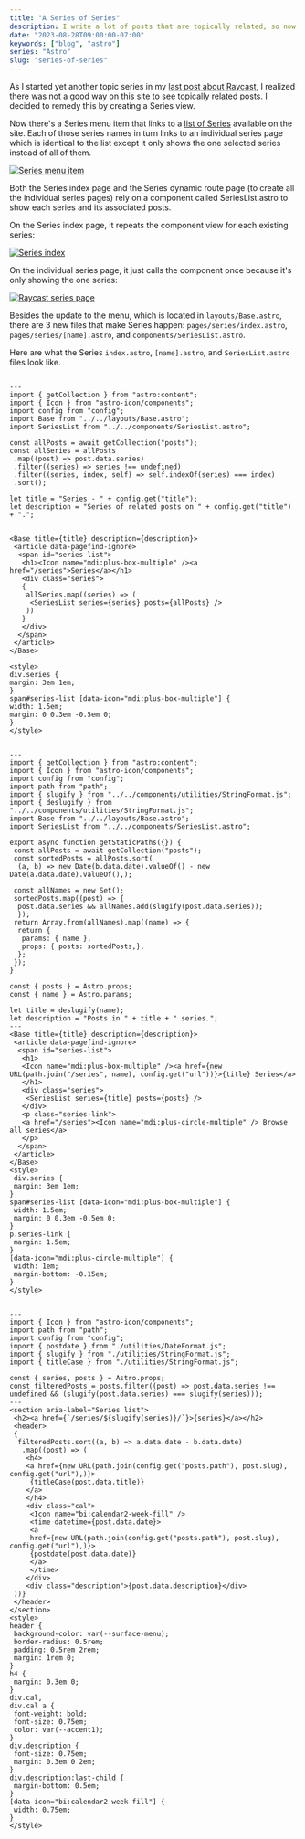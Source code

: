 ```yaml
---
title: "A Series of Series"
description: I write a lot of posts that are topically related, so now I can lump posts together in a series.
date: "2023-08-28T09:00:00-07:00"
keywords: ["blog", "astro"]
series: "Astro"
slug: "series-of-series"
---
```


As I started yet another topic series in my [last post about Raycast](https://scottwillsey.com/raycasting/), I realized there was not a good way on this site to see topically related posts. I decided to remedy this by creating a Series view.

Now there's a Series menu item that links to a [list of Series](https://scottwillsey.com/series/) available on the site. Each of those series names in turn links to an individual series page which is identical to the list except it only shows the one selected series instead of all of them.

[![Series menu item](../../assets/images/posts/SeriesMenuOption-53365F54-B543-4250-951B-96724AA21BB9.png)](/images/posts/SeriesMenuOption-53365F54-B543-4250-951B-96724AA21BB9.png)

Both the Series index page and the Series dynamic route page (to create all the individual series pages) rely on a component called SeriesList.astro to show each series and its associated posts.

On the Series index page, it repeats the component view for each existing series:

[![Series index](../../assets/images/posts/SeriesList-E3901C05-812E-4399-8615-F73FA46A222C.png)](/images/posts/SeriesList-E3901C05-812E-4399-8615-F73FA46A222C.png)

On the individual series page, it just calls the component once because it's only showing the one series:

[![Raycast series page](../../assets/images/posts/RaycastSeries-5994E4D3-7E86-4533-8A31-B4958A16173E.png)](/images/posts/RaycastSeries-5994E4D3-7E86-4533-8A31-B4958A16173E.png)

Besides the update to the menu, which is located in `layouts/Base.astro`, there are 3 new files that make Series happen: `pages/series/index.astro`, `pages/series/[name].astro`, and `components/SeriesList.astro`.

Here are what the Series `index.astro`, `[name].astro`, and `SeriesList.astro` files look like.

```astro title="series/index.astro"

---
import { getCollection } from "astro:content";
import { Icon } from "astro-icon/components";
import config from "config";
import Base from "../../layouts/Base.astro";
import SeriesList from "../../components/SeriesList.astro";

const allPosts = await getCollection("posts");
const allSeries = allPosts
 .map((post) => post.data.series)
 .filter((series) => series !== undefined)
 .filter((series, index, self) => self.indexOf(series) === index)
 .sort();

let title = "Series - " + config.get("title");
let description = "Series of related posts on " + config.get("title") + ".";
---

<Base title={title} description={description}>
 <article data-pagefind-ignore>
  <span id="series-list">
   <h1><Icon name="mdi:plus-box-multiple" /><a href="/series">Series</a></h1>
   <div class="series">
   {
    allSeries.map((series) => (
     <SeriesList series={series} posts={allPosts} />
    ))
   }
   </div>
  </span>
 </article>
</Base>

<style>
div.series {
margin: 3em 1em;
}
span#series-list [data-icon="mdi:plus-box-multiple"] {
width: 1.5em;
margin: 0 0.3em -0.5em 0;
}
</style>
```  
  
```astro title="[name].astro"

---
import { getCollection } from "astro:content";
import { Icon } from "astro-icon/components";
import config from "config";
import path from "path";
import { slugify } from "../../components/utilities/StringFormat.js";
import { deslugify } from "../../components/utilities/StringFormat.js";
import Base from "../../layouts/Base.astro";
import SeriesList from "../../components/SeriesList.astro";

export async function getStaticPaths({}) {
 const allPosts = await getCollection("posts");
 const sortedPosts = allPosts.sort(
  (a, b) => new Date(b.data.date).valueOf() - new Date(a.data.date).valueOf(),);

 const allNames = new Set();
 sortedPosts.map((post) => {
  post.data.series && allNames.add(slugify(post.data.series));
  });
 return Array.from(allNames).map((name) => {
  return {
   params: { name },
   props: { posts: sortedPosts,},
  };
 });
}

const { posts } = Astro.props;
const { name } = Astro.params;

let title = deslugify(name);
let description = "Posts in " + title + " series.";
---
<Base title={title} description={description}>
 <article data-pagefind-ignore>
  <span id="series-list">
   <h1>
   <Icon name="mdi:plus-box-multiple" /><a href={new URL(path.join("/series", name), config.get("url"))}>{title} Series</a>
   </h1>
   <div class="series">
    <SeriesList series={title} posts={posts} />
   </div>
   <p class="series-link">
   <a href="/series"><Icon name="mdi:plus-circle-multiple" /> Browse all series</a>
   </p>
  </span>
 </article>
</Base>
<style>
 div.series {
 margin: 3em 1em;
}
span#series-list [data-icon="mdi:plus-box-multiple"] {
 width: 1.5em;
 margin: 0 0.3em -0.5em 0;
}
p.series-link {
 margin: 1.5em;
}
[data-icon="mdi:plus-circle-multiple"] {
 width: 1em;
 margin-bottom: -0.15em;
}
</style>
```  
  
```astro title="SeriesList.astro"

---
import { Icon } from "astro-icon/components";
import path from "path";
import config from "config";
import { postdate } from "./utilities/DateFormat.js";
import { slugify } from "./utilities/StringFormat.js";
import { titleCase } from "./utilities/StringFormat.js";

const { series, posts } = Astro.props;
const filteredPosts = posts.filter((post) => post.data.series !== undefined && (slugify(post.data.series) === slugify(series)));
---
<section aria-label="Series list">
 <h2><a href={`/series/${slugify(series)}/`}>{series}</a></h2>
 <header>
 {
  filteredPosts.sort((a, b) => a.data.date - b.data.date)
   .map((post) => (
    <h4>
    <a href={new URL(path.join(config.get("posts.path"), post.slug), config.get("url"),)}>
     {titleCase(post.data.title)}
    </a>
    </h4>
    <div class="cal">
     <Icon name="bi:calendar2-week-fill" />
     <time datetime={post.data.date}>
     <a
     href={new URL(path.join(config.get("posts.path"), post.slug), config.get("url"),)}>
     {postdate(post.data.date)}
     </a>
     </time>
    </div>
    <div class="description">{post.data.description}</div>
 ))}
 </header>
</section>
<style>
header {
 background-color: var(--surface-menu);
 border-radius: 0.5rem;
 padding: 0.5rem 2rem;
 margin: 1rem 0;
}
h4 {
 margin: 0.3em 0;
}
div.cal,
div.cal a {
 font-weight: bold;
 font-size: 0.75em;
 color: var(--accent1);
}
div.description {
 font-size: 0.75em;
 margin: 0.3em 0 2em;
}
div.description:last-child {
 margin-bottom: 0.5em;
}
[data-icon="bi:calendar2-week-fill"] {
 width: 0.75em;
}
</style>

```
